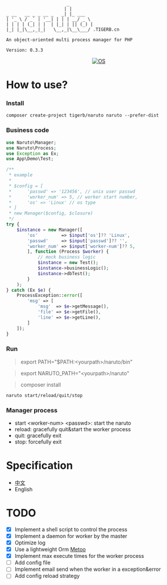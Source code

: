 ```
                       _        
                      | |       
_ __   __ _ _ __ _   _| |_ ___  
| '_ \ / _` | '__| | | | __/ _ \ 
| | | | (_| | |  | |_| | || (_) |
|_| |_|\__,_|_|   \__,_|\__\___/ .TIGERB.cn
			
An object-oriented multi process manager for PHP

Version: 0.3.3

```

<p align="center">
<a href="http://naruto.tigerb.cn/"><img src="https://img.shields.io/badge/os-Linux%26Darwin-blue.svg" alt="OS"></a>
</p>

# How to use?

### Install

```
composer create-project tigerb/naruto naruto --prefer-dist
```

### Business code

```php
use Naruto\Manager;
use Naruto\Process;
use Exception as Ex;
use App\Demo\Test;

/**
 * example
 * 
 * $config = [
 * 		'passwd' => '123456', // unix user passwd
 * 		'worker_num' => 5, // worker start number,
 * 		'os' => 'Linux' // os type
 * ]
 * new Manager($config, $closure)
 */
try {
	$instance = new Manager([
		'os'         => $input['os']?? 'Linux',
		'passwd' 	 => $input['passwd']?? '',
		'worker_num' => $input['worker-num']?? 5,
		], function (Process $worker) {
			// mock business logic
			$instance = new Test();
			$instance->businessLogic();
			$instance->dbTest();
		}
	);
} catch (Ex $e) {
	ProcessException::error([
		'msg' => [
			'msg'  => $e->getMessage(),
			'file' => $e->getFile(),
			'line' => $e->getLine(),
		]
	]);
}
```

### Run

> export PATH="$PATH:\<yourpath\>/naruto/bin"

> export NARUTO_PATH="\<yourpath\>/naruto"

> composer install

```
naruto start/reload/quit/stop
```

### Manager process

- start \<worker-num\> \<passwd\>: start the naruto
- reload: gracefully quit&start the worker process
- quit: gracefully exit
- stop: forcefully exit

# Specification

- [中文](./docs/specification-zh.md)
- English

# TODO

- [x] Implement a shell script to control the process
- [x] Implement a daemon for worker by the master
- [x] Optimize log
- [x] Use a lightweight Orm [Metoo](https://github.com/catfan/Medoo)
- [x] Implement max execute times for the worker process
- [ ] Add config file
- [ ] Implement email send when the worker in a exception&error
- [ ] Add config reload strategy
